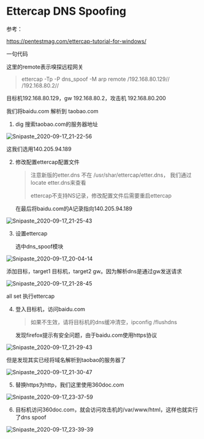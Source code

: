 # Ettercap DNS Spoofing

参考：

https://pentestmag.com/ettercap-tutorial-for-windows/

一句代码

这里的remote表示嗅探远程网关

> ettercap -Tp -P dns_spoof -M arp remote /192.168.80.129//     /192.168.80.2//

目标机192.168.80.129，gw 192.168.80.2，攻击机 192.168.80.200

我们将baidu.com 解析到 taobao.com

1. dig 搜索taobao.com的服务器地址

![Snipaste_2020-09-17_21-22-56](https://cdn.jsdelivr.net/gh/dhay3/image-repo@master/20210518/Snipaste_2020-09-17_21-22-56.73kzgd3xkag0.png)

   这我们选用140.205.94.189

2. 修改配置ettercap配置文件

   > 注意新版的etter.dns 不在 /usr/shar/ettercap/etter.dns， 我们通过locate etter.dns来查看
   >
   > ettercap不支持NS记录，修改配置文件后需要重启ettercap

   在最后将baidu.com的A记录指向140.205.94.189

![Snipaste_2020-09-17_21-25-43](https://cdn.jsdelivr.net/gh/dhay3/image-repo@master/20210518/Snipaste_2020-09-17_21-25-43.btyyr1dkk40.png)

3. 设置ettercap

   选中dns_spoof模块

![Snipaste_2020-09-17_20-04-14](https://cdn.jsdelivr.net/gh/dhay3/image-repo@master/20210518/Snipaste_2020-09-17_20-04-14.3z6sxd87w6c0.png)

   添加目标，target1 目标机，target2 gw。因为解析dns是通过gw发送请求

![Snipaste_2020-09-17_21-28-45](https://cdn.jsdelivr.net/gh/dhay3/image-repo@master/20210518/Snipaste_2020-09-17_21-28-45.1hft06ajkmao.png)

   all set 执行ettercap

4. 登入目标机，访问baidu.com

   > 如果不生效，请将目标机的dns缓冲清空，ipconfig /flushdns

   发现firefox提示有安全问题，由于baidu.com使用https协议

![Snipaste_2020-09-17_21-29-43](https://cdn.jsdelivr.net/gh/dhay3/image-repo@master/20210518/Snipaste_2020-09-17_21-29-43.2xk8fjp3y080.png)

   但是发现其实已经将域名解析到taobao的服务器了

![Snipaste_2020-09-17_21-30-47](https://cdn.jsdelivr.net/gh/dhay3/image-repo@master/20210518/Snipaste_2020-09-17_21-30-47.4s8alfu1fx20.png)

5. 替换https为http，我们这里使用360doc.com

![Snipaste_2020-09-17_23-37-59](https://cdn.jsdelivr.net/gh/dhay3/image-repo@master/20210518/Snipaste_2020-09-17_23-37-59.3hpm9mhcvjw0.png)

6. 目标机访问360doc.com，就会访问攻击机的/var/www/html，这样也就实行了dns spoof

![Snipaste_2020-09-17_23-39-39](https://cdn.jsdelivr.net/gh/dhay3/image-repo@master/20210518/Snipaste_2020-09-17_23-39-39.oao6k16z6eo.png)

   

   

